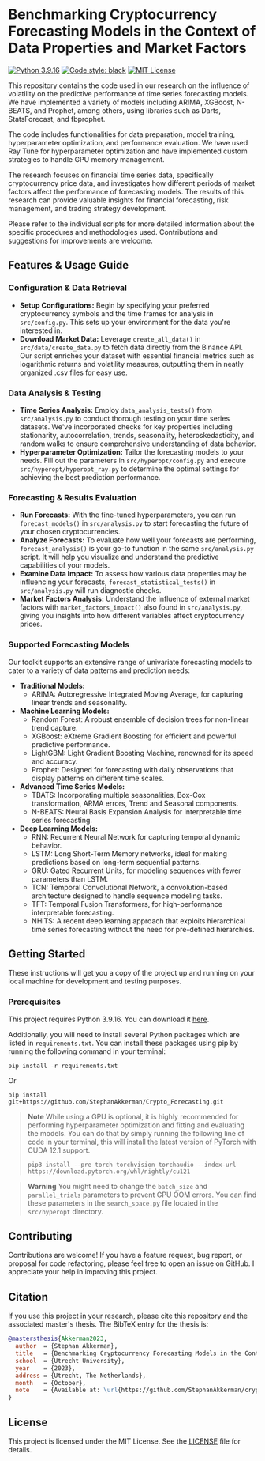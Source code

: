 # Benchmarking Cryptocurrency Forecasting Models in the Context of Data Properties and Market Factors
[![Python 3.9.16](https://img.shields.io/badge/python-3.9.16-blue.svg)](https://www.python.org/downloads/release/python-3916/)
[![Code style: black](https://img.shields.io/badge/code%20style-black-000000.svg)](https://github.com/psf/black)
[![MIT License](https://img.shields.io/github/license/StephanAkkerman/Crypto_Forecasting.svg?color=brightgreen)](https://opensource.org/licenses/MIT)

This repository contains the code used in our research on the influence of volatility on the predictive performance of time series forecasting models. We have implemented a variety of models including ARIMA, XGBoost, N-BEATS, and Prophet, among others, using libraries such as Darts, StatsForecast, and fbprophet.

The code includes functionalities for data preparation, model training, hyperparameter optimization, and performance evaluation. We have used Ray Tune for hyperparameter optimization and have implemented custom strategies to handle GPU memory management.

The research focuses on financial time series data, specifically cryptocurrency price data, and investigates how different periods of market factors affect the performance of forecasting models. The results of this research can provide valuable insights for financial forecasting, risk management, and trading strategy development.

Please refer to the individual scripts for more detailed information about the specific procedures and methodologies used. Contributions and suggestions for improvements are welcome.

## Features & Usage Guide

### Configuration & Data Retrieval
- **Setup Configurations:** Begin by specifying your preferred cryptocurrency symbols and the time frames for analysis in `src/config.py`. This sets up your environment for the data you're interested in.
- **Download Market Data:** Leverage `create_all_data()` in `src/data/create_data.py` to fetch data directly from the Binance API. Our script enriches your dataset with essential financial metrics such as logarithmic returns and volatility measures, outputting them in neatly organized .csv files for easy use.

### Data Analysis & Testing
- **Time Series Analysis:** Employ `data_analysis_tests()` from `src/analysis.py` to conduct thorough testing on your time series datasets. We've incorporated checks for key properties including stationarity, autocorrelation, trends, seasonality, heteroskedasticity, and random walks to ensure comprehensive understanding of data behavior.
- **Hyperparameter Optimization:** Tailor the forecasting models to your needs. Fill out the parameters in `src/hyperopt/config.py` and execute `src/hyperopt/hyperopt_ray.py` to determine the optimal settings for achieving the best prediction performance.

### Forecasting & Results Evaluation
- **Run Forecasts:** With the fine-tuned hyperparameters, you can run `forecast_models()` in `src/analysis.py` to start forecasting the future of your chosen cryptocurrencies.
- **Analyze Forecasts:** To evaluate how well your forecasts are performing, `forecast_analysis()` is your go-to function in the same `src/analysis.py` script. It will help you visualize and understand the predictive capabilities of your models.
- **Examine Data Impact:** To assess how various data properties may be influencing your forecasts, `forecast_statistical_tests()` in `src/analysis.py` will run diagnostic checks.
- **Market Factors Analysis:** Understand the influence of external market factors with `market_factors_impact()` also found in `src/analysis.py`, giving you insights into how different variables affect cryptocurrency prices.

### Supported Forecasting Models
Our toolkit supports an extensive range of univariate forecasting models to cater to a variety of data patterns and prediction needs:

- **Traditional Models:**
  - ARIMA: Autoregressive Integrated Moving Average, for capturing linear trends and seasonality.
- **Machine Learning Models:**
  - Random Forest: A robust ensemble of decision trees for non-linear trend capture.
  - XGBoost: eXtreme Gradient Boosting for efficient and powerful predictive performance.
  - LightGBM: Light Gradient Boosting Machine, renowned for its speed and accuracy.
  - Prophet: Designed for forecasting with daily observations that display patterns on different time scales.
- **Advanced Time Series Models:**
  - TBATS: Incorporating multiple seasonalities, Box-Cox transformation, ARMA errors, Trend and Seasonal components.
  - N-BEATS: Neural Basis Expansion Analysis for interpretable time series forecasting.
- **Deep Learning Models:**
  - RNN: Recurrent Neural Network for capturing temporal dynamic behavior.
  - LSTM: Long Short-Term Memory networks, ideal for making predictions based on long-term sequential patterns.
  - GRU: Gated Recurrent Units, for modeling sequences with fewer parameters than LSTM.
  - TCN: Temporal Convolutional Network, a convolution-based architecture designed to handle sequence modeling tasks.
  - TFT: Temporal Fusion Transformers, for high-performance interpretable forecasting.
  - NHiTS: A recent deep learning approach that exploits hierarchical time series forecasting without the need for pre-defined hierarchies.

## Getting Started

These instructions will get you a copy of the project up and running on your local machine for development and testing purposes.

### Prerequisites

This project requires Python 3.9.16. You can download it [here](https://www.python.org/downloads/release/python-3916/). 

Additionally, you will need to install several Python packages which are listed in `requirements.txt`. You can install these packages using pip by running the following command in your terminal:

```
pip install -r requirements.txt
```
Or
```
pip install git+https://github.com/StephanAkkerman/Crypto_Forecasting.git
```

> **Note**
> While using a GPU is optional, it is highly recommended for performing hyperparameter optimization and fitting and evaluating the models. You can do that by simply running the following line of code in your terminal, this will install the latest version of PyTorch with CUDA 12.1 support. 
> ``` 
>pip3 install --pre torch torchvision torchaudio --index-url https://download.pytorch.org/whl/nightly/cu121
> ```

> **Warning**
> You might need to change the `batch_size` and `parallel_trials` parameters to prevent GPU OOM errors. You can find these parameters in the `search_space.py` file located in the `src/hyperopt` directory.

## Contributing

Contributions are welcome! If you have a feature request, bug report, or proposal for code refactoring, please feel free to open an issue on GitHub. I appreciate your help in improving this project.

## Citation

If you use this project in your research, please cite this repository and the associated master's thesis. The BibTeX entry for the thesis is:

```bibtex
@mastersthesis{Akkerman2023,
  author  = {Stephan Akkerman},
  title   = {Benchmarking Cryptocurrency Forecasting Models in the Context of Data Properties and Market Factors},
  school  = {Utrecht University},
  year    = {2023},
  address = {Utrecht, The Netherlands},
  month   = {October},
  note    = {Available at: \url{https://github.com/StephanAkkerman/crypto-forecasting-benchmark}}
}
```

## License

This project is licensed under the MIT License. See the [LICENSE](LICENSE) file for details.
